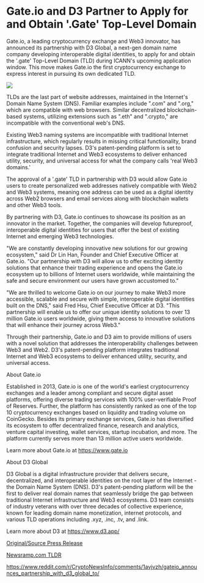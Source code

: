 # Gate.io and D3 Partner to Apply for and Obtain '.Gate' Top-Level Domain

Gate.io, a leading cryptocurrency exchange and Web3 innovator, has announced its partnership with D3 Global, a next-gen domain name company developing interoperable digital identities, to apply for and obtain the '.gate' Top-Level Domain (TLD) during ICANN's upcoming application window. This move makes Gate.io the first cryptocurrency exchange to express interest in pursuing its own dedicated TLD.

![](https://api.blockchainwire.io/uploads/Proleoio/editor_image/75f44e03-477b-4e9e-8ed0-cfb19310c735.jpg)

TLDs are the last part of website addresses, maintained in the Internet's Domain Name System (DNS). Familiar examples include ".com" and ".org," which are compatible with web browsers. Similar decentralized blockchain-based systems, utilizing extensions such as ".eth" and ".crypto," are incompatible with the conventional web's DNS.

Existing Web3 naming systems are incompatible with traditional Internet infrastructure, which regularly results in missing critical functionality, brand confusion and security lapses. D3's patent-pending platform is set to integrate traditional Internet and Web3 ecosystems to deliver enhanced utility, security, and universal access for what the company calls 'real Web3 domains.'

The approval of a '.gate' TLD in partnership with D3 would allow Gate.io users to create personalized web addresses natively compatible with Web2 and Web3 systems, meaning one address can be used as a digital identity across Web2 browsers and email services along with blockchain wallets and other Web3 tools.

By partnering with D3, Gate.io continues to showcase its position as an innovator in the market. Together, the companies will develop futureproof, interoperable digital identities for users that offer the best of existing Internet and emerging Web3 technologies.

"We are constantly developing innovative new solutions for our growing ecosystem," said Dr Lin Han, Founder and Chief Executive Officer at Gate.io. "Our partnership with D3 will allow us to offer exciting identity solutions that enhance their trading experience and opens the Gate.io ecosystem up to billions of Internet users worldwide, while maintaining the safe and secure environment our users have grown accustomed to."

"We are thrilled to welcome Gate.io on our journey to make Web3 more accessible, scalable and secure with simple, interoperable digital identities built on the DNS," said Fred Hsu, Chief Executive Officer at D3. "This partnership will enable us to offer our unique identity solutions to over 13 million Gate.io users worldwide, giving them access to innovative solutions that will enhance their journey across Web3."

Through their partnership, Gate.io and D3 aim to provide millions of users with a novel solution that addresses the interoperability challenges between Web3 and Web2. D3's patent-pending platform integrates traditional Internet and Web3 ecosystems to deliver enhanced utility, security, and universal access.

About Gate.io

Established in 2013, Gate.io is one of the world's earliest cryptocurrency exchanges and a leader among compliant and secure digital asset platforms, offering diverse trading services with 100% user-verifiable Proof of Reserves. Further, the platform has consistently ranked as one of the top 10 cryptocurrency exchanges based on liquidity and trading volume on CoinGecko. Besides its primary exchange services, Gate.io has diversified its ecosystem to offer decentralized finance, research and analytics, venture capital investing, wallet services, startup incubation, and more. The platform currently serves more than 13 million active users worldwide.

Learn more about Gate.io at https://www.gate.io

About D3 Global

D3 Global is a digital infrastructure provider that delivers secure, decentralized, and interoperable identities on the root layer of the Internet - the Domain Name System (DNS). D3's patent-pending platform will be the first to deliver real domain names that seamlessly bridge the gap between traditional Internet infrastructure and Web3 ecosystems. D3 team consists of industry veterans with over three decades of collective experience, known for leading domain name monetization, internet protocols, and various TLD operations including .xyz, .inc, .tv, and .link.

Learn more about D3 at https://www.d3.app/ 

[Original/Source Press Release](https://blockchainwire.io/press-release/gateio-and-d3-partner-to-apply-for-and-obtain-gate-top-level-domain)
                    

[Newsramp.com TLDR](None) 

https://www.reddit.com/r/CryptoNewsInfo/comments/1avjvzh/gateio_announces_partnership_with_d3_global_to/